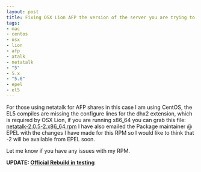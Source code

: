 ```yaml
--- 
layout: post
title: Fixing OSX Lion AFP the version of the server you are trying to connect to is not supported
tags: 
- mac
- centos
- osx
- lion
- afp
- atalk
- netatalk
- "5"
- 5.x
- "5.6"
- epel
- el5
---
```

For those using netatalk for AFP shares in this case I am using CentOS, the EL5 compiles are missing the configure lines for the dhx2 extension, which is required by OSX Lion, if you are running x86_64 you can grab this file: <a href='http://www.saiweb.co.ukturbo.paulstamatiou.com/uploads/2011/07/netatalk-2.0.5-2.x86_64.rpm_.zip'>netatalk-2.0.5-2.x86_64.rpm</a> I have also emailed the Package maintainer @ EPEL with the changes I have made for this RPM so I would like to think that -2 will be available from EPEL soon.

Let me know if you have any issues with my RPM.

<strong>UPDATE: <a href="http://koji.fedoraproject.org/koji/buildinfo?buildID=255047">Official Rebuild in testing</a></strong>




